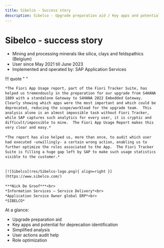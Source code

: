 ```yaml
---
title: Sibelco - Success story
description: Sibelco - Upgrade preparation aid / Key apps and potential for deprecation identification / Simplified analysis
---
```

# Sibelco - success story

- Mining and processing minerals like silica, clays and feldspathics (Belgium)<br>
- User since May 2021 till June 2023<br>
- Implemented and operated by: SAP Application Services<br>

!!! quote " "

    *The Fiori App Usage report, part of the Fiori Tracker Suite, has helped us tremendously in the preparation for our upgrade from S4HANA 1809 with a standalone Gateway to S4HANA 2022 Embedded Gateway.  Clearly showing which apps were the most important and which could be deprecated, reducing the scope/workload for the upgrade team.  This analysis alone is an almost impossible task without Fiori Tracker, while SAP captures such analytics for every user, it is cryptic and difficult/impossible to mine.  The Fiori App Usage Report makes this very clear and easy.*

    *The report has also helped us, more than once, to audit which user had executed -unwillingly- a certain wrong action, enabling us to further optimize the roles associated to the App.  The Fiori Tracker Suite is filling a huge gap left by SAP to make such usage statistics visible to the customer.*


    [![Sibelco](res/Sibelco-logo.png){ align=right }](https://www.sibelco.com/)

    ***Nick De Groof***<br>
    *Information Services – Service Delivery*<br>
    *Application Service Owner global ERP*<br>
    *SIBELCO* 


At a glance: 

- Upgrade preparation aid
- Key apps and potential for deprecation identification
- Simplified analysis
- User actions audit help
- Role optimization